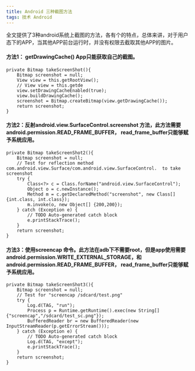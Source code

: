 ```yaml
---
title: Android 三种截图方法
tags: 技术 Android
--- 
```


全文提供了3种android系统上截图的方法，各有个的特点，总体来讲，对于用户态下的APP，当其他APP前台运行时，并没有权限去截取其他APP的图片。

<!--more-->

#### 方法1： getDrawingCache() App只能获取自己的截图。

    private Bitmap takeScreenShot(){
        Bitmap screenshot = null;
        View view = this.getRootView();
        // View view = this.getde
        view.setDrawingCacheEnabled(true);
        view.buildDrawingCache();
        screenshot = Bitmap.createBitmap(view.getDrawingCache());
        return screenshot;
    }


#### 方法2：反射android.view.SurfaceControl.screenshot 方法，此方法需要android.permission.READ_FRAME_BUFFER， read_frame_buffer只能够赋予系统应用。


    private Bitmap takeScreenShot2(){
        Bitmap screenshot = null;
        // Test for reflection method com.android.view.Surface/com.android.view.SurfaceControl.  to take screenshot
        try {
            Class<?> c = Class.forName("android.view.SurfaceControl");
            Object o = c.newInstance();
            Method m = c.getDeclaredMethod("screenshot", new Class[]{int.class, int.class});
            m.invoke(o, new Object[] {200,200});
        } catch (Exception e) {
            // TODO Auto-generated catch block
            e.printStackTrace();
        }
        return screenshot;
    }


#### 方法3：使用screencap 命令。此方法在adb下不需要root，但是app使用需要 android.permission.WRITE_EXTERNAL_STORAGE，和android.permission.READ_FRAME_BUFFER， read_frame_buffer只能够赋予系统应用。

    private Bitmap takeScreenShot3(){
        Bitmap screenshot = null;
        // Test for "screencap /sdcard/test.png"
        try {
            Log.d(TAG, "run");
            Process p = Runtime.getRuntime().exec(new String[] {"screencap","/sdcard/test_sc.png"});
            BufferedReader br = new BufferedReader(new InputStreamReader(p.getErrorStream()));
        } catch (Exception e) {
            // TODO Auto-generated catch block
            Log.d(TAG, "except");
            e.printStackTrace();
        }
        return screenshot;
    }
